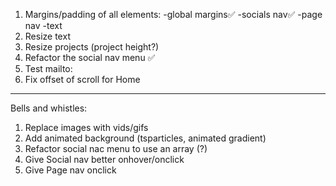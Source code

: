 1. Margins/padding of all elements:
   -global margins✅
   -socials nav✅
   -page nav
   -text
2. Resize text
3. Resize projects (project height?)
4. Refactor the social nav menu ✅
5. Test mailto:
6. Fix offset of scroll for Home

---

Bells and whistles:

1. Replace images with vids/gifs
2. Add animated background (tsparticles, animated gradient)
3. Refactor social nac menu to use an array (?)
4. Give Social nav better onhover/onclick
5. Give Page nav onclick

